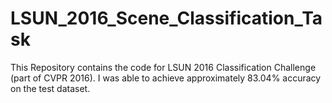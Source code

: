 # LSUN_2016_Scene_Classification_Task
This Repository contains the code for LSUN 2016 Classification Challenge (part of CVPR 2016). I was able to achieve approximately 83.04% accuracy on the test dataset.
